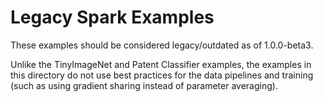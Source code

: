 # Legacy Spark Examples

These examples should be considered legacy/outdated as of 1.0.0-beta3.

Unlike the TinyImageNet and Patent Classifier examples, the examples in this directory do not use best practices for the
data pipelines and training (such as using gradient sharing instead of parameter averaging).
